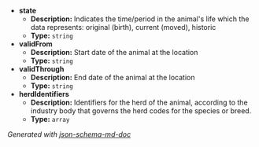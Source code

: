  - <b id="#/properties/state">state</b>
	 - **Description:** Indicates the time/period in the animal's life which the data represents: original (birth), current (moved), historic
	 - **Type:** `string`
 - <b id="#/properties/validFrom">validFrom</b>
	 - **Description:** Start date of the animal at the location
	 - **Type:** `string`
 - <b id="#/properties/validThrough">validThrough</b>
	 - **Description:** End date of the animal at the location
	 - **Type:** `string`
 - <b id="#/properties/herdIdentifiers">herdIdentifiers</b>
	 - **Description:** Identifiers for the herd of the animal, according to the industry body that governs the herd codes for the species or breed.
	 - **Type:** `array`

_Generated with [json-schema-md-doc](https://brianwendt.github.io/json-schema-md-doc/)_